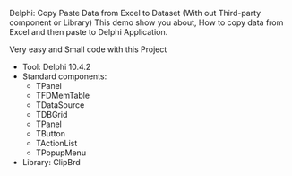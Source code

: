 Delphi: Copy Paste Data from Excel to Dataset (With out Third-party component or Library)
This demo show you about, 
How to copy data from Excel 
and then paste to Delphi Application.

Very easy and Small code with this Project

+ Tool: Delphi 10.4.2
+ Standard components:
    - TPanel
    - TFDMemTable
    - TDataSource
   -  TDBGrid
    - TPanel
    - TButton
    - TActionList
    - TPopupMenu
+ Library: ClipBrd
